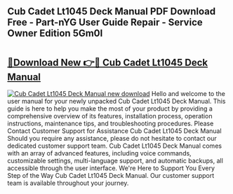 ## Cub Cadet Lt1045 Deck Manual PDF Download Free - Part-nYG User Guide Repair - Service Owner Edition 5Gm0I

# <h2><a href="http://bc64341.oget.top/?id=Cub+Cadet+Lt1045+Deck+Manual">🔗Download New 👉🔴 Cub Cadet Lt1045 Deck Manual</a></h2>

[![Cub Cadet Lt1045 Deck Manual new download](https://i.imgur.com/5g1atiW.png)](http://bc64341.oget.top/?id=Cub+Cadet+Lt1045+Deck+Manual)
Hello and welcome to the user manual for your newly unpacked Cub Cadet Lt1045 Deck Manual. This guide is here to help you make the most of your product by providing a comprehensive overview of its features, installation process, operation instructions, maintenance tips, and troubleshooting procedures. Please Contact Customer Support for Assistance Cub Cadet Lt1045 Deck Manual Should you require any assistance, please do not hesitate to contact our dedicated customer support team. Cub Cadet Lt1045 Deck Manual comes with an array of advanced features, including voice commands, customizable settings, multi-language support, and automatic backups, all accessible through the user interface. We're Here to Support You Every Step of the Way Cub Cadet Lt1045 Deck Manual. Our customer support team is available throughout your journey.
